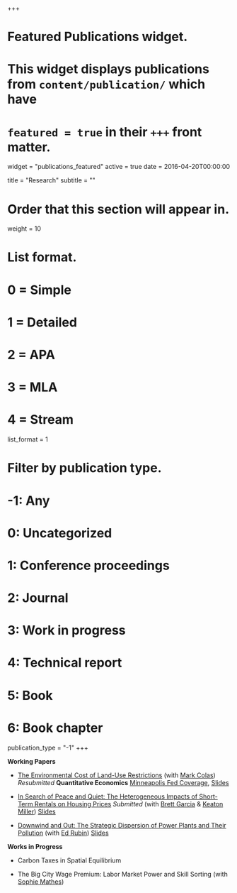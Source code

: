 +++
# Featured Publications widget.
# This widget displays publications from `content/publication/` which have
# `featured = true` in their `+++` front matter.
widget = "publications_featured"
active = true
date = 2016-04-20T00:00:00

title = "Research"
subtitle = ""

# Order that this section will appear in.
weight = 10

# List format.
#   0 = Simple
#   1 = Detailed
#   2 = APA
#   3 = MLA
#   4 = Stream
list_format = 1

# Filter by publication type.
# -1: Any
#  0: Uncategorized
#  1: Conference proceedings
#  2: Journal
#  3: Work in progress
#  4: Technical report
#  5: Book
#  6: Book chapter
publication_type = "-1"
+++

**Working Papers**

- [The Environmental Cost of Land-Use Restrictions](https://rawcdn.githack.com/johnmorehouse/Papers/6fe51365bf2cd0debb4b6c962c23683222349892/colas_morehouse_jan21.pdf) (with [Mark Colas](https://sites.google.com/site/markyaucolas/)) _Resubmitted_ __Quantitative Economics__   [Minneapolis Fed Coverage](https://www.minneapolisfed.org/article/2020/california-green-rush), [Slides](https://drive.google.com/file/d/1jDr6jjPqBfbAX-N6RDxSpCdRuIFeKs74/view)



- [In Search of Peace and Quiet: The Heterogeneous Impacts of Short-Term Rentals on Housing Prices](https://rawcdn.githack.com/johnmorehouse/Papers/4676944650d6433c03503cf512731256a4c83747/airbnb/garcia_miller_morehouse_march421.pdf) _Submitted_ (with [Brett Garcia](https://brettgarcia.com/) & [Keaton Miller](http://www.keatonmiller.org/)) [Slides](https://rawcdn.githack.com/johnmorehouse/Papers/460683f04134c174472243fa25e2b9b148583940/airbnb/mea/mea.html)


- [Downwind and Out: The Strategic Dispersion of Power Plants and Their Pollution](https://rawcdn.githack.com/johnmorehouse/Papers/33977d5cc57d44cedb934a1e9652b21d76aa7b97/plant_locs/morehouse_rubin_march23.pdf) (with [Ed Rubin](http://edrub.in/))  [Slides](https://rawcdn.githack.com/johnmorehouse/Papers/5bfa394c6a5463c1858637c8ca61345c9c375b43/plant_locs/sbca/sbca.html)
  

**Works in Progress**


- Carbon Taxes in Spatial Equilibrium

- The Big City Wage Premium: Labor Market Power and Skill Sorting (with [Sophie Mathes](https://sophie-mathes.com/))






